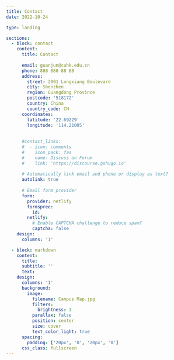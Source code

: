 ```yaml
---
title: Contact
date: 2022-10-24

type: landing

sections:
  - block: contact
    content:
      title: Contact
      
      email: guanjun@cuhk.edu.cn
      phone: 888 888 88 88
      address:
        street: 2001 Longxiang Boulevard
        city: Shenzhen
        region: Guangdong Province
        postcode: '518172'
        country: China
        country_code: CN
      coordinates:
        latitude: '22.69229'
        longitude: '114.21005'
    
      
      #contact_links:
      #  - icon: comments
      #    icon_pack: fas
      #    name: Discuss on Forum
      #    link: 'https://discourse.gohugo.io'
    
      # Automatically link email and phone or display as text?
      autolink: true
    
      # Email form provider
      form:
        provider: netlify
        formspree:
          id:
        netlify:
          # Enable CAPTCHA challenge to reduce spam?
          captcha: false
    design:
      columns: '1'

  - block: markdown
    content:
      title:
      subtitle: ''
      text:
    design:
      columns: '1'
      background:
        image: 
          filename: Campus Map.jpg
          filters:
            brightness: 1
          parallax: false
          position: center
          size: cover
          text_color_light: true
      spacing:
        padding: ['20px', '0', '20px', '0']
      css_class: fullscreen
---
```

